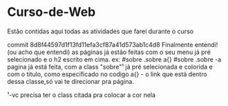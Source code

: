 # Curso-de-Web
Estão contidas aqui todas as atividades que farei durante o curso 

commit 8d8f44597d1f13fd11efa3cf87a41d573ab1c4d8
Finalmente entendi!(ou acho que entendi)
as páginas já estão feitas com o seu menu já pré selecionado e o h2 escrito em cima.
ex:
#sobre .sobre a{}
#sobre .sobre -a pagina já está feita, com a class "sobre"¹ já pré selecionada e colorida e com o titulo, como especificado no codigo
 a{} - o link que está dentro dessa classe,só vai te direcionar pra página.
 
 ¹-vc precisa ter o class citada pra colocar a cor nela 

